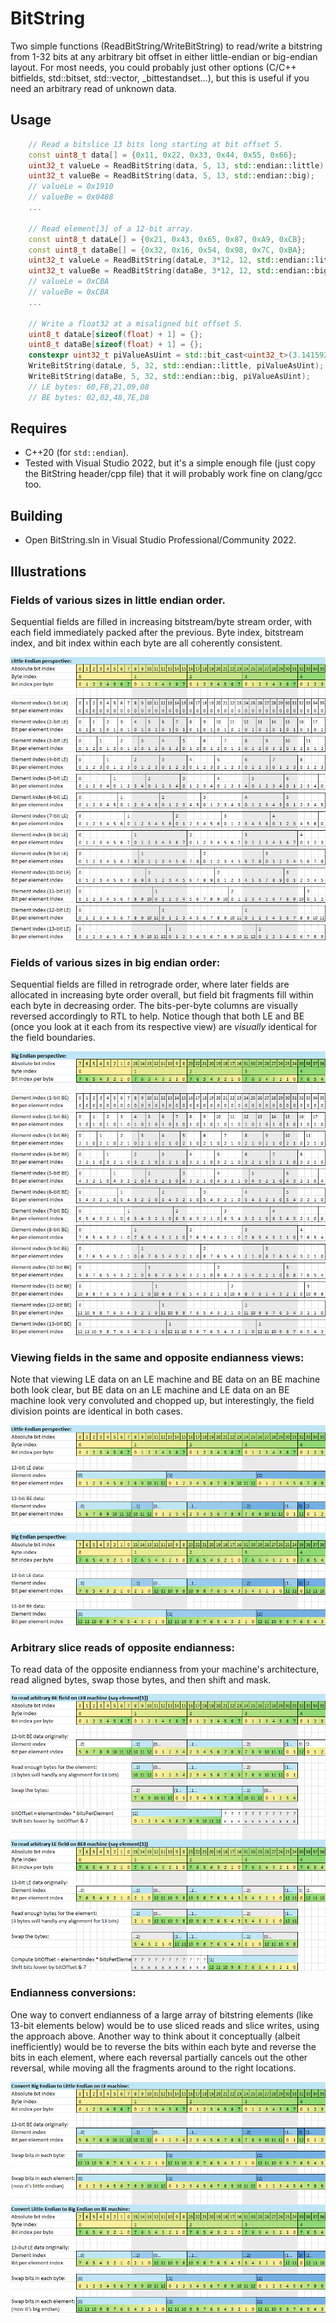 # BitString
Two simple functions (ReadBitString/WriteBitString) to read/write a bitstring from 1-32 bits at any arbitrary bit offset in either little-endian or big-endian layout.
For most needs, you could probably just other options (C/C++ bitfields, std::bitset, std::vector<bool>, _bittestandset...), but this is useful if you need an arbitrary read of unknown data.

## Usage

```c++
    // Read a bitslice 13 bits long starting at bit offset 5.
    const uint8_t data[] = {0x11, 0x22, 0x33, 0x44, 0x55, 0x66};
    uint32_t valueLe = ReadBitString(data, 5, 13, std::endian::little);
    uint32_t valueBe = ReadBitString(data, 5, 13, std::endian::big);
    // valueLe = 0x1910
    // valueBe = 0x0488
    ...

    // Read element[3] of a 12-bit array.
    const uint8_t dataLe[] = {0x21, 0x43, 0x65, 0x87, 0xA9, 0xCB};
    const uint8_t dataBe[] = {0x32, 0x16, 0x54, 0x98, 0x7C, 0xBA};
    uint32_t valueLe = ReadBitString(dataLe, 3*12, 12, std::endian::little);
    uint32_t valueBe = ReadBitString(dataBe, 3*12, 12, std::endian::big);
    // valueLe = 0xCBA
    // valueBe = 0xCBA
    ...

    // Write a float32 at a misaligned bit offset 5.
    uint8_t dataLe[sizeof(float) + 1] = {};
    uint8_t dataBe[sizeof(float) + 1] = {};
    constexpr uint32_t piValueAsUint = std::bit_cast<uint32_t>(3.14159265358979323846f);
    WriteBitString(dataLe, 5, 32, std::endian::little, piValueAsUint);
    WriteBitString(dataBe, 5, 32, std::endian::big, piValueAsUint);
    // LE bytes: 60,FB,21,09,08
    // BE bytes: 02,02,48,7E,D8
```

## Requires
- C++20 (for `std::endian`).
- Tested with Visual Studio 2022, but it's a simple enough file (just copy the BitString header/cpp file) that it will probably work fine on clang/gcc too.

## Building
- Open BitString.sln in Visual Studio Professional/Community 2022.

## Illustrations

### Fields of various sizes in little endian order.

Sequential fields are filled in increasing bitstream/byte stream order, with each field immediately packed after the previous. Byte index, bitstream index, and bit index within each byte are all coherently consistent.

![Fields in Little Endian](EndiannessLE.png)

### Fields of various sizes in big endian order:

Sequential fields are filled in retrograde order, where later fields are allocated in increasing byte order overall, but field bit fragments fill within each byte in decreasing order. The bits-per-byte columns are visually reversed accordingly to RTL to help. Notice though that both LE and BE (once you look at it each from its respective view) are *visually* identical for the field boundaries.

![Fields in Big Endian](EndiannessBE.png)

### Viewing fields in the same and opposite endianness views:

Note that viewing LE data on an LE machine and BE data on an BE machine both look clear, but BE data on an LE machine and LE data on an BE machine look very convoluted and chopped up, but interestingly, the field division points are identical in both cases.

![Fields in opposite viewpoint](EndiannessOppositeViewpoint.png)

### Arbitrary slice reads of opposite endianness:

To read data of the opposite endianness from your machine's architecture, read aligned bytes, swap those bytes, and then shift and mask.

![Arbitrary slice reads](EndiannessArbitrarySliceReads.png)

### Endianness conversions:

One way to convert endianness of a large array of bitstring elements (like 13-bit elements below) would be to use sliced reads and slice writes, using the approach above. Another way to think about it conceptually (albeit inefficiently) would be to reverse the bits within each byte and reverse the bits in each element, where each reversal partially cancels out the other reversal, while moving all the fragments around to the right locations.

![Endianness conversions](EndiannessConversions.png)
